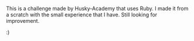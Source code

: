 This is a challenge made by Husky-Academy that uses Ruby. I made it from a scratch with the small experience that I have.
Still looking for improvement.

:)

